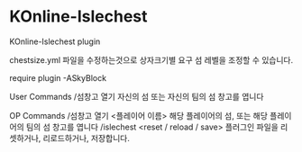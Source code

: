# KOnline-Islechest
KOnline-Islechest plugin

chestsize.yml 파일을 수정하는것으로 상자크기별 요구 섬 레벨을 조정할 수 있습니다.

require plugin
-ASkyBlock

User Commands
/섬창고 열기   자신의 섬 또는 자신의 팀의 섬 창고를 엽니다

OP Commands
/섬창고 열기 <플레이어 이름>   해당 플레이어의 섬, 또는 해당 플레이어의 팀의 섬 창고를 엽니다
/islechest <reset / reload / save>    플러그인 파일을 리셋하거나, 리로드하거나, 저장합니다.
